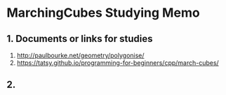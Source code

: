 # MarchingCubes Studying Memo

## 1. Documents or links for studies
1. http://paulbourke.net/geometry/polygonise/
2. https://tatsy.github.io/programming-for-beginners/cpp/march-cubes/

## 2. 
